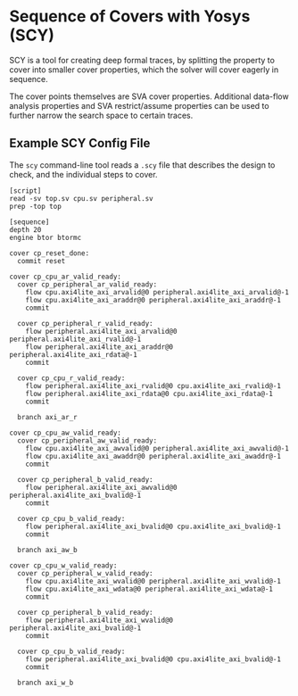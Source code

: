 # Sequence of Covers with Yosys (SCY)

SCY is a tool for creating deep formal traces, by splitting the property to
cover into smaller cover properties, which the solver will cover eagerly
in sequence.

The cover points themselves are SVA cover properties. Additional data-flow
analysis properties and SVA restrict/assume properties can be used to further
narrow the search space to certain traces.

## Example SCY Config File

The `scy` command-line tool reads a `.scy` file that describes the design to check,
and the individual steps to cover.

```
[script]
read -sv top.sv cpu.sv peripheral.sv
prep -top top

[sequence]
depth 20
engine btor btormc

cover cp_reset_done:
  commit reset

cover cp_cpu_ar_valid_ready:
  cover cp_peripheral_ar_valid_ready:
    flow cpu.axi4lite_axi_arvalid@0 peripheral.axi4lite_axi_arvalid@-1
    flow cpu.axi4lite_axi_araddr@0 peripheral.axi4lite_axi_araddr@-1
    commit

  cover cp_peripheral_r_valid_ready:
    flow peripheral.axi4lite_axi_arvalid@0 peripheral.axi4lite_axi_rvalid@-1
    flow peripheral.axi4lite_axi_araddr@0 peripheral.axi4lite_axi_rdata@-1
    commit

  cover cp_cpu_r_valid_ready:
    flow peripheral.axi4lite_axi_rvalid@0 cpu.axi4lite_axi_rvalid@-1
    flow peripheral.axi4lite_axi_rdata@0 cpu.axi4lite_axi_rdata@-1
    commit

  branch axi_ar_r

cover cp_cpu_aw_valid_ready:
  cover cp_peripheral_aw_valid_ready:
    flow cpu.axi4lite_axi_awvalid@0 peripheral.axi4lite_axi_awvalid@-1
    flow cpu.axi4lite_axi_awaddr@0 peripheral.axi4lite_axi_awaddr@-1
    commit

  cover cp_peripheral_b_valid_ready:
    flow peripheral.axi4lite_axi_awvalid@0 peripheral.axi4lite_axi_bvalid@-1
    commit

  cover cp_cpu_b_valid_ready:
    flow peripheral.axi4lite_axi_bvalid@0 cpu.axi4lite_axi_bvalid@-1
    commit

  branch axi_aw_b

cover cp_cpu_w_valid_ready:
  cover cp_peripheral_w_valid_ready:
    flow cpu.axi4lite_axi_wvalid@0 peripheral.axi4lite_axi_wvalid@-1
    flow cpu.axi4lite_axi_wdata@0 peripheral.axi4lite_axi_wdata@-1
    commit

  cover cp_peripheral_b_valid_ready:
    flow peripheral.axi4lite_axi_wvalid@0 peripheral.axi4lite_axi_bvalid@-1
    commit

  cover cp_cpu_b_valid_ready:
    flow peripheral.axi4lite_axi_bvalid@0 cpu.axi4lite_axi_bvalid@-1
    commit

  branch axi_w_b
```
